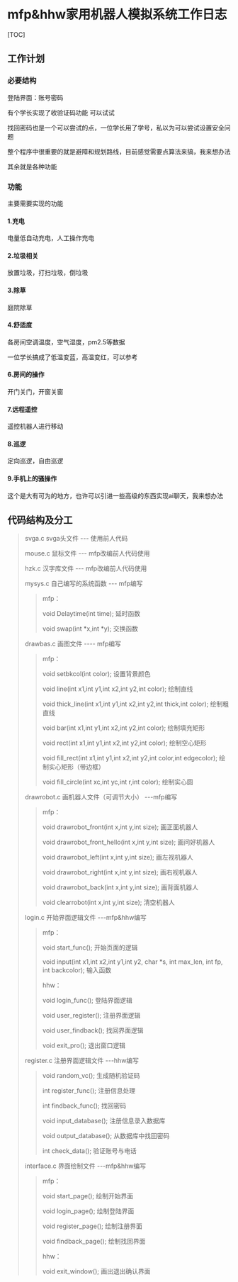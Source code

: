 # mfp&hhw家用机器人模拟系统工作日志

[TOC]

## 工作计划

### 必要结构

登陆界面：账号密码

有个学长实现了收验证码功能 可以试试

找回密码也是一个可以尝试的点，一位学长用了学号，私以为可以尝试设置安全问题

整个程序中很重要的就是避障和规划路线，目前感觉需要点算法来搞，我来想办法

其余就是各种功能

### 功能

主要需要实现的功能

#### 1.充电

电量低自动充电，人工操作充电

#### 2.垃圾相关

放置垃圾，打扫垃圾，倒垃圾

#### 3.除草

庭院除草

#### 4.舒适度

各房间空调温度，空气湿度，pm2.5等数据

一位学长搞成了低温变蓝，高温变红，可以参考

#### 6.房间的操作

开门关门，开窗关窗

#### 7.远程遥控

遥控机器人进行移动

#### 8.巡逻

定向巡逻，自由巡逻

#### 9.手机上的骚操作

这个是大有可为的地方，也许可以引进一些高级的东西实现ai聊天，我来想办法



## 代码结构及分工

> svga.c   svga头文件   --- 使用前人代码
>
> mouse.c   鼠标文件  ---  mfp改编前人代码使用
>
> hzk.c   汉字库文件   ---  mfp改编前人代码使用
>
> mysys.c   自己编写的系统函数   --- mfp编写
>
> >mfp：
> >
> >void Delaytime(int time);    延时函数
> >
> >void swap(int *x,int *y);   交换函数
>
> drawbas.c   画图文件   ---- mfp编写
>
> > mfp：
> >
> > void setbkcol(int color);   设置背景颜色
> >
> > void line(int x1,int y1,int x2,int y2,int color);   绘制直线
> >
> > void thick_line(int x1,int y1,int x2,int y2,int thick,int color);   绘制粗直线
> >
> > void bar(int x1,int y1,int x2,int y2,int color);   绘制填充矩形
> >
> > void rect(int x1,int y1,int x2,int y2,int color);   绘制空心矩形
> >
> > void fill_rect(int x1,int y1,int x2,int y2,int color,int edgecolor);   绘制实心矩形（带边框）
> >
> > void fill_circle(int xc,int yc,int r,int color);   绘制实心圆
>
> drawrobot.c   画机器人文件（可调节大小）   ---mfp编写
>
> >mfp：
> >
> >void drawrobot_front(int x,int y,int size);   画正面机器人
> >
> >void drawrobot_front_hello(int x,int y,int size);   画问好机器人
> >
> >void drawrobot_left(int x,int y,int size);   画左视机器人
> >
> >void drawrobot_right(int x,int y,int size);   画右视机器人
> >
> >void drawrobot_back(int x,int y,int size);   画背面机器人
> >
> >void clearrobot(int x,int y,int size);   清空机器人
>
> login.c   开始界面逻辑文件   ---mfp&hhw编写
>
> > mfp：
> >
> > void start_func();   开始页面的逻辑
> >
> > void input(int x1,int x2,int y1,int y2, char *s, int max_len, int fp, int backcolor);   输入函数   
> >
> > hhw：
> >
> > void login_func();   登陆界面逻辑   
> >
> > void user_register();   注册界面逻辑   
> >
> > void user_findback();   找回界面逻辑   
> >
> > void exit_pro();   退出窗口逻辑   
>
> register.c  注册界面逻辑文件   ---hhw编写
>
> > void random_vc();  生成随机验证码
> > 
> > int register_func();  注册信息处理
> > 
> > int findback_func();  找回密码
> > 
> > void input_database();  注册信息录入数据库
> > 
> > void output_database();  从数据库中找回密码
> > 
> > int check_data();  验证账号与电话
> > 
> 
> interface.c   界面绘制文件   ---mfp&hhw编写
>
> > mfp：
> >
> > void start_page();   绘制开始界面
> >
> > void login_page();   绘制登陆界面
> >
> > void register_page();   绘制注册界面
> >
> > void findback_page();   绘制找回界面
> >
> > hhw：
> >
> > void exit_window();   画出退出确认界面

